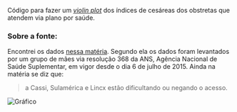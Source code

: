 Código para fazer um [*violin plot*](https://en.wikipedia.org/wiki/Violin_plot) dos índices de cesáreas dos obstretas que atendem via plano por saúde.

### Sobre a fonte:

Encontrei os dados [nessa matéria](http://vida-estilo.estadao.com.br/blogs/ser-mae/mulheres-divulgam-listas-com-os-indices-de-cesareas-de-obstetras-que-atendem-parto-pelos-planos-de-saude/). Segundo ela os dados foram levantados por um grupo de mães via resolução 368 da ANS, Agência Nacional de Saúde Suplementar, em vigor desde o dia 6 de julho de 2015. Ainda na matéria se diz que:

>  a Cassi, Sulamérica e Lincx estão dificultando ou negando o acesso.


![Gráfico](http://i.imgur.com/0jeZyDt.png)


